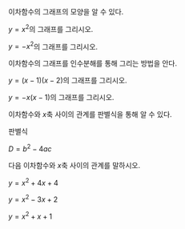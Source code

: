 이차함수의 그래프의 모양을 알 수 있다.

$y=x^2$의 그래프를 그리시오. 

$y=-x^2$의 그래프를 그리시오. 

이차함수의 그래프를 인수분해를 통해 그리는 방법을 안다.

$y=(x-1)(x-2)$의 그래프를 그리시오. 

$y=-x(x-1)$의 그래프를 그리시오. 

이차함수와 $x$축 사이의 관계를 판별식을 통해 알 수 있다.

판별식

$D=b^2-4ac$

다음 이차함수와 $x$축 사이의 관계를 말하시오.

$y=x^2+4x+4$

$y=x^2-3x+2$

$y=x^2+x+1$

